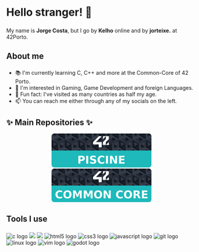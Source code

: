 <h1 align="left">Hello stranger! 👋</h1>

###

<p align="left">My name is <strong>Jorge Costa</strong>, but I go by <strong>Kelho</strong> online and by <strong>jorteixe.</strong> at 42Porto. </p>

###

<h2 align="left">About me</h2>

###

<p align="left">
	<ul>
		<li>📚 I'm currently learning C, C++ and more at the Common-Core of 42 Porto.</li>
		<li>🧐 I'm interested in Gaming, Game Development and foreign Languages.</li>
		<li>🎲 Fun fact: I've visited as many countries as half my age.</li>
		<li>📫 You can reach me either through any of my socials on the left.</li>
	</ul> 
</p>

###

## ✨ Main Repositories ✨
<p align="center" dir="auto">
	<a href="https://github.com/Kelho0812/Piscine">
		<img src="https://github.com/Kelho0812/Kelho0812/blob/main/Banners/Profile_Reps_Banners/Banner_Piscine.svg" width="265" style="max-width: 100%;">
	</a>
	<a href="https://github.com/Kelho0812/Common-Core">
		<img src="https://github.com/Kelho0812/Kelho0812/blob/main/Banners/Profile_Reps_Banners/Banner_CommonCore.svg" width="265" style="max-width: 100%;">
	</a>
</p>


<h2 align="left">Tools I use</h2>

###

<div align="left">
	<img src="https://cdn.jsdelivr.net/gh/devicons/devicon/icons/c/c-original.svg" height="40" alt="c logo"  />
        <img src="https://cdn.jsdelivr.net/gh/devicons/devicon@latest/icons/cplusplus/cplusplus-plain.svg"  height="40" />
        <img src="https://cdn.jsdelivr.net/gh/devicons/devicon@latest/icons/django/django-plain.svg" height="40" />
	<img src="https://cdn.jsdelivr.net/gh/devicons/devicon/icons/html5/html5-original.svg" height="40" alt="html5 logo"  />
	<img src="https://cdn.jsdelivr.net/gh/devicons/devicon/icons/css3/css3-original.svg" height="40" alt="css3 logo"  />
	<img src="https://cdn.jsdelivr.net/gh/devicons/devicon/icons/javascript/javascript-original.svg" height="40" alt="javascript logo"  />
	<img src="https://cdn.jsdelivr.net/gh/devicons/devicon/icons/git/git-original.svg" height="40" alt="git logo"  />
	<img src="https://cdn.jsdelivr.net/gh/devicons/devicon/icons/linux/linux-original.svg" height="40" alt="linux logo"  />
	<img src="https://cdn.jsdelivr.net/gh/devicons/devicon/icons/vim/vim-original.svg" height="40" alt="vim logo"  />
 	<img src="https://cdn.jsdelivr.net/gh/devicons/devicon/icons/godot/godot-original.svg" height="40" alt="godot logo"  />
</div>

###
<!--
**Kelho0812/Kelho0812** is a ✨ _special_ ✨ repository because its `README.md` (this file) appears on your GitHub profile.

Here are some ideas to get you started:

- 🔭 I’m currently working on ...
- 🌱 I’m currently learning ...
- 👯 I’m looking to collaborate on ...
- 🤔 I’m looking for help with ...
- 💬 Ask me about ...
- 

	<a href="https://github.com/Kelho0812/Common-Core">
  		<img alt="Static Badge" src="https://img.shields.io/badge/Linkedin-blue?logo=linkedin&labelColor=blue">
	</a>
 	<a href="https://profile.intra.42.fr/users/jorteixe">
 		<img alt="Static Badge" src="https://img.shields.io/badge/Porto-black?logo=42&labelColor=black">
	</a>
-->
